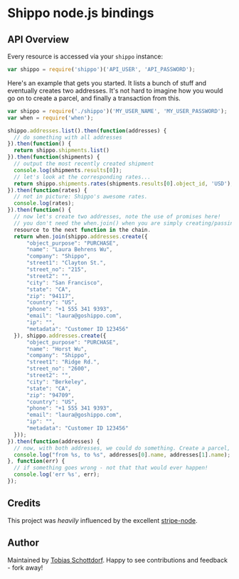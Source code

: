 # Shippo node.js bindings

## API Overview

Every resource is accessed via your `shippo` instance:

```js
var shippo = require('shippo')('API_USER', 'API_PASSWORD');
```

Here's an example that gets you started. It lists a bunch of stuff and
eventually creates two addresses. It's not hard to imagine how you would go on
to create a parcel, and finally a transaction from this.

```js
var shippo = require('./shippo')('MY_USER_NAME', 'MY_USER_PASSWORD');
var when = require('when');

shippo.addresses.list().then(function(addresses) {
  // do something with all addresses
}).then(function() {
  return shippo.shipments.list()
}).then(function(shipments) {
  // output the most recently created shipment
  console.log(shipments.results[0]);
  // let's look at the corresponding rates...
  return shippo.shipments.rates(shipments.results[0].object_id, 'USD');
}).then(function(rates) {
  // not in picture: Shippo's awesome rates.
  console.log(rates);
}).then(function() { 
  // now let's create two addresses, note the use of promises here!
  // you don't need the when.join() when you are simply creating/passing on one
  resource to the next function in the chain.
  return when.join(shippo.addresses.create({
      "object_purpose": "PURCHASE",
      "name": "Laura Behrens Wu",
      "company": "Shippo",
      "street1": "Clayton St.",
      "street_no": "215",
      "street2": "",
      "city": "San Francisco",
      "state": "CA",
      "zip": "94117",
      "country": "US",
      "phone": "+1 555 341 9393",
      "email": "laura@goshippo.com",
      "ip": "",
      "metadata": "Customer ID 123456"
  }), shippo.addresses.create({
      "object_purpose": "PURCHASE",
      "name": "Horst Wu",
      "company": "Shippo",
      "street1": "Ridge Rd.",
      "street_no": "2600",
      "street2": "",
      "city": "Berkeley",
      "state": "CA",
      "zip": "94709",
      "country": "US",
      "phone": "+1 555 341 9393",
      "email": "laura@goshippo.com",
      "ip": "",
      "metadata": "Customer ID 123456"
  }));
}).then(function(addresses) {
  // now, with both addresses, we could do something. Create a parcel, perhaps?
  console.log("from %s, to %s", addresses[0].name, addresses[1].name);
}, function(err) {
  // if something goes wrong - not that that would ever happen!
  console.log('err %s', err);
});
```

## Credits

This project was *heavily* influenced by the excellent [stripe-node](https://github.com/stripe/stripe-node).
## Author

Maintained by [Tobias Schottdorf](https://github.com/tobstar87). Happy to see
contributions and feedback - fork away!
